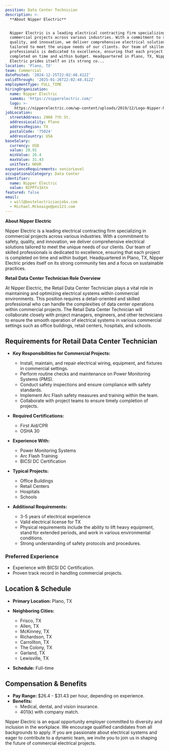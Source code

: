 ```yaml
---
position: Data Center Technician
description: >-
  **About Nipper Electric**


  Nipper Electric is a leading electrical contracting firm specializing in
  commercial projects across various industries. With a commitment to safety,
  quality, and innovation, we deliver comprehensive electrical solutions
  tailored to meet the unique needs of our clients. Our team of skilled
  professionals is dedicated to excellence, ensuring that each project is
  completed on time and within budget. Headquartered in Plano, TX, Nipper
  Electric prides itself on its strong co...
location: 'Plano, TX'
team: Commercial
datePosted: '2024-12-25T22:02:48.412Z'
validThrough: '2025-01-26T22:02:48.412Z'
employmentType: FULL_TIME
hiringOrganization:
  name: Nipper Electric
  sameAs: 'https://nipperelectric.com/'
  logo: >-
    https://nipperelectric.com/wp-content/uploads/2019/12/Logo-Nipper-horizontal-primary.png
jobLocation:
  streetAddress: 2908 7th St.
  addressLocality: Plano
  addressRegion: TX
  postalCode: '75024'
  addressCountry: USA
baseSalary:
  currency: USD
  value: 28.91
  minValue: 26.4
  maxValue: 31.43
  unitText: HOUR
experienceRequirements: seniorLevel
occupationalCategory: Data Center
identifier:
  name: Nipper Electric
  value: NIPPfs1ktn
featured: false
email:
  - will@bestelectricianjobs.com
  - Michael.Mckeaige@pes123.com
---
```




**About Nipper Electric**

Nipper Electric is a leading electrical contracting firm specializing in commercial projects across various industries. With a commitment to safety, quality, and innovation, we deliver comprehensive electrical solutions tailored to meet the unique needs of our clients. Our team of skilled professionals is dedicated to excellence, ensuring that each project is completed on time and within budget. Headquartered in Plano, TX, Nipper Electric prides itself on its strong community ties and a focus on sustainable practices.

**Retail Data Center Technician Role Overview**

At Nipper Electric, the Retail Data Center Technician plays a vital role in maintaining and optimizing electrical systems within commercial environments. This position requires a detail-oriented and skilled professional who can handle the complexities of data center operations within commercial projects. The Retail Data Center Technician will collaborate closely with project managers, engineers, and other technicians to ensure the smooth operation of electrical systems in various commercial settings such as office buildings, retail centers, hospitals, and schools.

## Requirements for Retail Data Center Technician

- **Key Responsibilities for Commercial Projects:**
  - Install, maintain, and repair electrical wiring, equipment, and fixtures in commercial settings.
  - Perform routine checks and maintenance on Power Monitoring Systems (PMS).
  - Conduct safety inspections and ensure compliance with safety standards.
  - Implement Arc Flash safety measures and training within the team.
  - Collaborate with project teams to ensure timely completion of projects.

- **Required Certifications:**
  - First Aid/CPR
  - OSHA 30

- **Experience With:**
  - Power Monitoring Systems
  - Arc Flash Training
  - BICSI DC Certification

- **Typical Projects:**
  - Office Buildings
  - Retail Centers
  - Hospitals
  - Schools

- **Additional Requirements:**
  - 3-5 years of electrical experience
  - Valid electrical license for TX
  - Physical requirements include the ability to lift heavy equipment, stand for extended periods, and work in various environmental conditions.
  - Strong understanding of safety protocols and procedures.

### Preferred Experience

- Experience with BICSI DC Certification.
- Proven track record in handling commercial projects.

## Location & Schedule

- **Primary Location:** Plano, TX
- **Neighboring Cities:** 
  - Frisco, TX
  - Allen, TX
  - McKinney, TX
  - Richardson, TX
  - Carrollton, TX
  - The Colony, TX
  - Garland, TX
  - Lewisville, TX

- **Schedule:** Full-time

## Compensation & Benefits

- **Pay Range:** $26.4 - $31.43 per hour, depending on experience.
- **Benefits:**
  - Medical, dental, and vision insurance.
  - 401(k) with company match.

Nipper Electric is an equal opportunity employer committed to diversity and inclusion in the workplace. We encourage qualified candidates from all backgrounds to apply. If you are passionate about electrical systems and eager to contribute to a dynamic team, we invite you to join us in shaping the future of commercial electrical projects.
